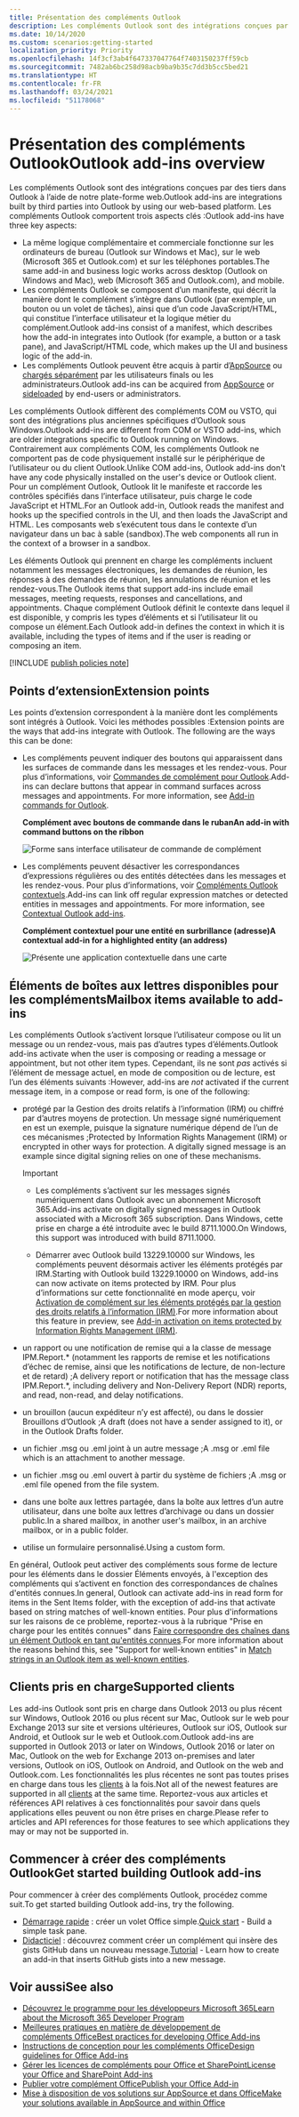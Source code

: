 ```yaml
---
title: Présentation des compléments Outlook
description: Les compléments Outlook sont des intégrations conçues par des tiers dans Outlook à l’aide de notre plate-forme web.
ms.date: 10/14/2020
ms.custom: scenarios:getting-started
localization_priority: Priority
ms.openlocfilehash: 14f3cf3ab4f647337047764f7403150237ff59cb
ms.sourcegitcommit: 7482ab6bc258d98acb9ba9b35c7dd3b5cc5bed21
ms.translationtype: HT
ms.contentlocale: fr-FR
ms.lasthandoff: 03/24/2021
ms.locfileid: "51178068"
---
```

# <a name="outlook-add-ins-overview"></a><span data-ttu-id="5a1ef-103">Présentation des compléments Outlook</span><span class="sxs-lookup"><span data-stu-id="5a1ef-103">Outlook add-ins overview</span></span>

<span data-ttu-id="5a1ef-104">Les compléments Outlook sont des intégrations conçues par des tiers dans Outlook à l’aide de notre plate-forme web.</span><span class="sxs-lookup"><span data-stu-id="5a1ef-104">Outlook add-ins are integrations built by third parties into Outlook by using our web-based platform.</span></span> <span data-ttu-id="5a1ef-105">Les compléments Outlook comportent trois aspects clés :</span><span class="sxs-lookup"><span data-stu-id="5a1ef-105">Outlook add-ins have three key aspects:</span></span>

- <span data-ttu-id="5a1ef-106">La même logique complémentaire et commerciale fonctionne sur les ordinateurs de bureau (Outlook sur Windows et Mac), sur le web (Microsoft 365 et Outlook.com) et sur les téléphones portables.</span><span class="sxs-lookup"><span data-stu-id="5a1ef-106">The same add-in and business logic works across desktop (Outlook on Windows and Mac), web (Microsoft 365 and Outlook.com), and mobile.</span></span>
- <span data-ttu-id="5a1ef-107">Les compléments Outlook se composent d’un manifeste, qui décrit la manière dont le complément s’intègre dans Outlook (par exemple, un bouton ou un volet de tâches), ainsi que d’un code JavaScript/HTML, qui constitue l’interface utilisateur et la logique métier du complément.</span><span class="sxs-lookup"><span data-stu-id="5a1ef-107">Outlook add-ins consist of a manifest, which describes how the add-in integrates into Outlook (for example, a button or a task pane), and JavaScript/HTML code, which makes up the UI and business logic of the add-in.</span></span>
- <span data-ttu-id="5a1ef-108">Les compléments Outlook peuvent être acquis à partir d’[AppSource](https://appsource.microsoft.com) ou [chargés séparément](sideload-outlook-add-ins-for-testing.md) par les utilisateurs finals ou les administrateurs.</span><span class="sxs-lookup"><span data-stu-id="5a1ef-108">Outlook add-ins can be acquired from [AppSource](https://appsource.microsoft.com) or [sideloaded](sideload-outlook-add-ins-for-testing.md) by end-users or administrators.</span></span>

<span data-ttu-id="5a1ef-109">Les compléments Outlook diffèrent des compléments COM ou VSTO, qui sont des intégrations plus anciennes spécifiques d’Outlook sous Windows.</span><span class="sxs-lookup"><span data-stu-id="5a1ef-109">Outlook add-ins are different from COM or VSTO add-ins, which are older integrations specific to Outlook running on Windows.</span></span> <span data-ttu-id="5a1ef-110">Contrairement aux compléments COM, les compléments Outlook ne comportent pas de code physiquement installé sur le périphérique de l’utilisateur ou du client Outlook.</span><span class="sxs-lookup"><span data-stu-id="5a1ef-110">Unlike COM add-ins, Outlook add-ins don't have any code physically installed on the user's device or Outlook client.</span></span> <span data-ttu-id="5a1ef-111">Pour un complément Outlook, Outlook lit le manifeste et raccorde les contrôles spécifiés dans l’interface utilisateur, puis charge le code JavaScript et HTML.</span><span class="sxs-lookup"><span data-stu-id="5a1ef-111">For an Outlook add-in, Outlook reads the manifest and hooks up the specified controls in the UI, and then loads the JavaScript and HTML.</span></span> <span data-ttu-id="5a1ef-112">Les composants web s’exécutent tous dans le contexte d’un navigateur dans un bac à sable (sandbox).</span><span class="sxs-lookup"><span data-stu-id="5a1ef-112">The web components all run in the context of a browser in a sandbox.</span></span>

<span data-ttu-id="5a1ef-113">Les éléments Outlook qui prennent en charge les compléments incluent notamment les messages électroniques, les demandes de réunion, les réponses à des demandes de réunion, les annulations de réunion et les rendez-vous.</span><span class="sxs-lookup"><span data-stu-id="5a1ef-113">The Outlook items that support add-ins include email messages, meeting requests, responses and cancellations, and appointments.</span></span> <span data-ttu-id="5a1ef-114">Chaque complément Outlook définit le contexte dans lequel il est disponible, y compris les types d’éléments et si l’utilisateur lit ou compose un élément.</span><span class="sxs-lookup"><span data-stu-id="5a1ef-114">Each Outlook add-in defines the context in which it is available, including the types of items and if the user is reading or composing an item.</span></span>

[!INCLUDE [publish policies note](../includes/note-publish-policies.md)]

## <a name="extension-points"></a><span data-ttu-id="5a1ef-115">Points d’extension</span><span class="sxs-lookup"><span data-stu-id="5a1ef-115">Extension points</span></span>

<span data-ttu-id="5a1ef-p104">Les points d’extension correspondent à la manière dont les compléments sont intégrés à Outlook. Voici les méthodes possibles :</span><span class="sxs-lookup"><span data-stu-id="5a1ef-p104">Extension points are the ways that add-ins integrate with Outlook. The following are the ways this can be done:</span></span>

- <span data-ttu-id="5a1ef-p105">Les compléments peuvent indiquer des boutons qui apparaissent dans les surfaces de commande dans les messages et les rendez-vous. Pour plus d’informations, voir [Commandes de complément pour Outlook](add-in-commands-for-outlook.md).</span><span class="sxs-lookup"><span data-stu-id="5a1ef-p105">Add-ins can declare buttons that appear in command surfaces across messages and appointments. For more information, see [Add-in commands for Outlook](add-in-commands-for-outlook.md).</span></span>

    <span data-ttu-id="5a1ef-120">**Complément avec boutons de commande dans le ruban**</span><span class="sxs-lookup"><span data-stu-id="5a1ef-120">**An add-in with command buttons on the ribbon**</span></span>

    ![Forme sans interface utilisateur de commande de complément](../images/uiless-command-shape.png)

- <span data-ttu-id="5a1ef-p106">Les compléments peuvent désactiver les correspondances d’expressions régulières ou des entités détectées dans les messages et les rendez-vous. Pour plus d’informations, voir [Compléments Outlook contextuels](contextual-outlook-add-ins.md).</span><span class="sxs-lookup"><span data-stu-id="5a1ef-p106">Add-ins can link off regular expression matches or detected entities in messages and appointments. For more information, see [Contextual Outlook add-ins](contextual-outlook-add-ins.md).</span></span>

    <span data-ttu-id="5a1ef-124">**Complément contextuel pour une entité en surbrillance (adresse)**</span><span class="sxs-lookup"><span data-stu-id="5a1ef-124">**A contextual add-in for a highlighted entity (an address)**</span></span>

    ![Présente une application contextuelle dans une carte](../images/outlook-detected-entity-card.png)

## <a name="mailbox-items-available-to-add-ins"></a><span data-ttu-id="5a1ef-126">Éléments de boîtes aux lettres disponibles pour les compléments</span><span class="sxs-lookup"><span data-stu-id="5a1ef-126">Mailbox items available to add-ins</span></span>

<span data-ttu-id="5a1ef-127">Les compléments Outlook s’activent lorsque l’utilisateur compose ou lit un message ou un rendez-vous, mais pas d’autres types d’éléments.</span><span class="sxs-lookup"><span data-stu-id="5a1ef-127">Outlook add-ins activate when the user is composing or reading a message or appointment, but not other item types.</span></span> <span data-ttu-id="5a1ef-128">Cependant, ils ne sont *pas* activés si l’élément de message actuel, en mode de composition ou de lecture, est l’un des éléments suivants :</span><span class="sxs-lookup"><span data-stu-id="5a1ef-128">However, add-ins are *not* activated if the current message item, in a compose or read form, is one of the following:</span></span>

- <span data-ttu-id="5a1ef-p108">protégé par la Gestion des droits relatifs à l’information (IRM) ou chiffré par d’autres moyens de protection. Un message signé numériquement en est un exemple, puisque la signature numérique dépend de l’un de ces mécanismes ;</span><span class="sxs-lookup"><span data-stu-id="5a1ef-p108">Protected by Information Rights Management (IRM) or encrypted in other ways for protection. A digitally signed message is an example since digital signing relies on one of these mechanisms.</span></span>

  > [!IMPORTANT]
  >
  > - <span data-ttu-id="5a1ef-131">Les compléments s’activent sur les messages signés numériquement dans Outlook avec un abonnement Microsoft 365.</span><span class="sxs-lookup"><span data-stu-id="5a1ef-131">Add-ins activate on digitally signed messages in Outlook associated with a Microsoft 365 subscription.</span></span> <span data-ttu-id="5a1ef-132">Dans Windows, cette prise en charge a été introduite avec le build 8711.1000.</span><span class="sxs-lookup"><span data-stu-id="5a1ef-132">On Windows, this support was introduced with build 8711.1000.</span></span>
  >
  > - <span data-ttu-id="5a1ef-133">Démarrer avec Outlook build 13229.10000 sur Windows, les compléments peuvent désormais activer les éléments protégés par IRM.</span><span class="sxs-lookup"><span data-stu-id="5a1ef-133">Starting with Outlook build 13229.10000 on Windows, add-ins can now activate on items protected by IRM.</span></span> <span data-ttu-id="5a1ef-134">Pour plus d’informations sur cette fonctionnalité en mode aperçu, voir [Activation de complément sur les éléments protégés par la gestion des droits relatifs à l’information (IRM)](../reference/objectmodel/preview-requirement-set/outlook-requirement-set-preview.md#add-in-activation-on-items-protected-by-information-rights-management-irm).</span><span class="sxs-lookup"><span data-stu-id="5a1ef-134">For more information about this feature in preview, see [Add-in activation on items protected by Information Rights Management (IRM)](../reference/objectmodel/preview-requirement-set/outlook-requirement-set-preview.md#add-in-activation-on-items-protected-by-information-rights-management-irm).</span></span>

- <span data-ttu-id="5a1ef-135">un rapport ou une notification de remise qui a la classe de message IPM.Report.\* (notamment les rapports de remise et les notifications d’échec de remise, ainsi que les notifications de lecture, de non-lecture et de retard) ;</span><span class="sxs-lookup"><span data-stu-id="5a1ef-135">A delivery report or notification that has the message class IPM.Report.\*, including delivery and Non-Delivery Report (NDR) reports, and read, non-read, and delay notifications.</span></span>

- <span data-ttu-id="5a1ef-136">un brouillon (aucun expéditeur n’y est affecté), ou dans le dossier Brouillons d’Outlook ;</span><span class="sxs-lookup"><span data-stu-id="5a1ef-136">A draft (does not have a sender assigned to it), or in the Outlook Drafts folder.</span></span>

- <span data-ttu-id="5a1ef-137">un fichier .msg ou .eml joint à un autre message ;</span><span class="sxs-lookup"><span data-stu-id="5a1ef-137">A .msg or .eml file which is an attachment to another message.</span></span>

- <span data-ttu-id="5a1ef-138">un fichier .msg ou .eml ouvert à partir du système de fichiers ;</span><span class="sxs-lookup"><span data-stu-id="5a1ef-138">A .msg or .eml file opened from the file system.</span></span>

- <span data-ttu-id="5a1ef-139">dans une boîte aux lettres partagée, dans la boîte aux lettres d’un autre utilisateur, dans une boîte aux lettres d’archivage ou dans un dossier public.</span><span class="sxs-lookup"><span data-stu-id="5a1ef-139">In a shared mailbox, in another user's mailbox, in an archive mailbox, or in a public folder.</span></span>

- <span data-ttu-id="5a1ef-140">utilise un formulaire personnalisé.</span><span class="sxs-lookup"><span data-stu-id="5a1ef-140">Using a custom form.</span></span>

<span data-ttu-id="5a1ef-141">En général, Outlook peut activer des compléments sous forme de lecture pour les éléments dans le dossier Éléments envoyés, à l'exception des compléments qui s’activent en fonction des correspondances de chaînes d'entités connues.</span><span class="sxs-lookup"><span data-stu-id="5a1ef-141">In general, Outlook can activate add-ins in read form for items in the Sent Items folder, with the exception of add-ins that activate based on string matches of well-known entities.</span></span> <span data-ttu-id="5a1ef-142">Pour plus d'informations sur les raisons de ce problème, reportez-vous à la rubrique "Prise en charge pour les entités connues" dans [Faire correspondre des chaînes dans un élément Outlook en tant qu'entités connues](match-strings-in-an-item-as-well-known-entities.md).</span><span class="sxs-lookup"><span data-stu-id="5a1ef-142">For more information about the reasons behind this, see "Support for well-known entities" in [Match strings in an Outlook item as well-known entities](match-strings-in-an-item-as-well-known-entities.md).</span></span>

## <a name="supported-clients"></a><span data-ttu-id="5a1ef-143">Clients pris en charge</span><span class="sxs-lookup"><span data-stu-id="5a1ef-143">Supported clients</span></span>

<span data-ttu-id="5a1ef-144">Les add-ins Outlook sont pris en charge dans Outlook 2013 ou plus récent sur Windows, Outlook 2016 ou plus récent sur Mac, Outlook sur le web pour Exchange 2013 sur site et versions ultérieures, Outlook sur iOS, Outlook sur Android, et Outlook sur le web et Outlook.com.</span><span class="sxs-lookup"><span data-stu-id="5a1ef-144">Outlook add-ins are supported in Outlook 2013 or later on Windows, Outlook 2016 or later on Mac, Outlook on the web for Exchange 2013 on-premises and later versions, Outlook on iOS, Outlook on Android, and Outlook on the web and Outlook.com.</span></span> <span data-ttu-id="5a1ef-145">Les fonctionnalités les plus récentes ne sont pas toutes prises en charge dans tous les [clients](../reference/requirement-sets/outlook-api-requirement-sets.md#requirement-sets-supported-by-exchange-servers-and-outlook-clients) à la fois.</span><span class="sxs-lookup"><span data-stu-id="5a1ef-145">Not all of the newest features are supported in all [clients](../reference/requirement-sets/outlook-api-requirement-sets.md#requirement-sets-supported-by-exchange-servers-and-outlook-clients) at the same time.</span></span> <span data-ttu-id="5a1ef-146">Reportez-vous aux articles et références API relatives à ces fonctionnalités pour savoir dans quels applications elles peuvent ou non être prises en charge.</span><span class="sxs-lookup"><span data-stu-id="5a1ef-146">Please refer to articles and API references for those features to see which applications they may or may not be supported in.</span></span>


## <a name="get-started-building-outlook-add-ins"></a><span data-ttu-id="5a1ef-147">Commencer à créer des compléments Outlook</span><span class="sxs-lookup"><span data-stu-id="5a1ef-147">Get started building Outlook add-ins</span></span>

<span data-ttu-id="5a1ef-148">Pour commencer à créer des compléments Outlook, procédez comme suit.</span><span class="sxs-lookup"><span data-stu-id="5a1ef-148">To get started building Outlook add-ins, try the following.</span></span>

- <span data-ttu-id="5a1ef-149">[Démarrage rapide](../quickstarts/outlook-quickstart.md) : créer un volet Office simple.</span><span class="sxs-lookup"><span data-stu-id="5a1ef-149">[Quick start](../quickstarts/outlook-quickstart.md) - Build a simple task pane.</span></span>
- <span data-ttu-id="5a1ef-150">[Didacticiel](../tutorials/outlook-tutorial.md) : découvrez comment créer un complément qui insère des gists GitHub dans un nouveau message.</span><span class="sxs-lookup"><span data-stu-id="5a1ef-150">[Tutorial](../tutorials/outlook-tutorial.md) - Learn how to create an add-in that inserts GitHub gists into a new message.</span></span>


## <a name="see-also"></a><span data-ttu-id="5a1ef-151">Voir aussi</span><span class="sxs-lookup"><span data-stu-id="5a1ef-151">See also</span></span>
- [<span data-ttu-id="5a1ef-152">Découvrez le programme pour les développeurs Microsoft 365</span><span class="sxs-lookup"><span data-stu-id="5a1ef-152">Learn about the Microsoft 365 Developer Program</span></span>](https://developer.microsoft.com/microsoft-365/dev-program)
- [<span data-ttu-id="5a1ef-153">Meilleures pratiques en matière de développement de compléments Office</span><span class="sxs-lookup"><span data-stu-id="5a1ef-153">Best practices for developing Office Add-ins</span></span>](../concepts/add-in-development-best-practices.md)
- [<span data-ttu-id="5a1ef-154">Instructions de conception pour les compléments Office</span><span class="sxs-lookup"><span data-stu-id="5a1ef-154">Design guidelines for Office Add-ins</span></span>](../design/add-in-design.md)
- [<span data-ttu-id="5a1ef-155">Gérer les licences de compléments pour Office et SharePoint</span><span class="sxs-lookup"><span data-stu-id="5a1ef-155">License your Office and SharePoint Add-ins</span></span>](/office/dev/store/license-your-add-ins)
- [<span data-ttu-id="5a1ef-156">Publier votre complément Office</span><span class="sxs-lookup"><span data-stu-id="5a1ef-156">Publish your Office Add-in</span></span>](../publish/publish.md)
- [<span data-ttu-id="5a1ef-157">Mise à disposition de vos solutions sur AppSource et dans Office</span><span class="sxs-lookup"><span data-stu-id="5a1ef-157">Make your solutions available in AppSource and within Office</span></span>](/office/dev/store/submit-to-the-office-store)
